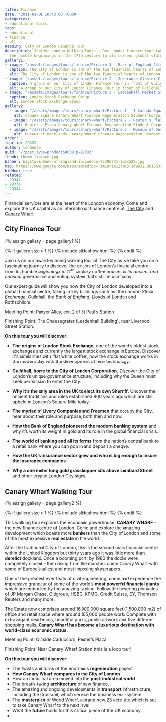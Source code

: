 ```yaml
---
title: Finance
date: '2011-01-01 10:43:00 +0000'
categories:
- educational-tours
tags:
- educational
- finance
- all
heading: City of London Finance Tour
description: Insider London Walking Tours | Our London finance tour takes you from
  the humble beginnings in the 17th century to its current global status.
gallery1:
- image: "/assets/images/tours/finance/Picture 1 - Bank of England City of London Finance Walking Tour Student Corporate Group.JPG"
  caption: The City of London is one of the two financial hearts of London.
  alt: The City of London is one of the two financial hearts of London.
- image: "/assets/images/tours/finance/Picture 2 - Insurance Cluster City of London Finance Walking Tour Student Corporate Group.JPG"
  caption: A group on our City of London Finance Tour in front of Guildhall.
  alt: A group on our City of London Finance Tour in front of Guildhall.
- image: "/assets/images/tours/finance/Picture 3 - Leadenhall Market Student Corporate Finance City of London Walking Tour.jpg"
  caption: London Stock Exchange Group
  alt: London Stock Exchange Group
gallery2:
  - image: "/assets/images/tours/canary-wharf/Picture 1 - 1 Canada Square Canary Wharf Finance Regeneration Student Corporate Walking Tour.jpg"
    alt: Canada Square Canary Wharf Finance Regeneration Student Corporate Walking Tour
  - image: "/assets/images/tours/canary-wharf/Picture 2 - Reuter_s Plaza Canary Wharf Finance Regeneration Student Corporate Walking Tour.jpg"
    alt: Reuter_s Plaza Canary Wharf Finance Regeneration Student Corporate Walking Tour
  - image: "/assets/images/tours/canary-wharf/Picture 3 - Museum of Docklands Canary Wharf Finance Regeneration Student Corporate Walking Tour.jpg"
    alt: Museum of Docklands Canary Wharf Finance Regeneration Student Corporate Walking Tour
order: 1
tour-id: 29332
author: london75
guid: "/?post_type=product&#038;p=29332"
thumb: thumb finance.jpg
banner: bigstock-Bank-of-England-in-London-72296731-772x528.jpg
map: https://www.google.com/maps/embed?pb=!1m18!1m12!1m3!1d9932.061563355885!2d-0.09644565872492293!3d51.51293363219121!2m3!1f0!2f0!3f0!3m2!1i1024!2i768!4f13.1!3m3!1m2!1s0x487604ab2d4f4403%3A0xd86f22da5202b7ac!2sSt.+Paul's!5e0!3m2!1sen!2s!4v1431589314594
hidden: true
related:
- 29347
- 29334
- 29344
---
```


Financial services are at the heart of the London economy. Come and explore the UK capital as an international finance centre at: [The City](#city-finance-tour) and [Canary Wharf](#canary-wharf-walking-tour)

## City Finance Tour

{% assign gallery = page.gallery1 %}

{% if gallery.size > 1 %}
  {% include slideshow.html %}
{% endif %}

Join us on our award-winning walking tour of The City as we take you on a fascinating journey to discover the origins of London’s financial centre - from its humble *beginnings in 17<sup>th</sup> century* coffee houses to *its ancient and unusual* governance and voting system that’s still in use today.

Our expert guide will show you how the City of London developed into a global financial centre, taking in key buildings such as: the *London Stock Exchange*, Guildhall, the *Bank of England*, Lloyds of London and Rothschild's.

Meeting Point: Panyer Alley, exit 2 of St Paul’s Station

Finishing Point: The Cheesegrater (Leadenhall Building), near Liverpool Street Station.

**On this tour you will discover:**

- **The origins of London Stock Exchange**, one of the world’s oldest stock exchanges and currently the largest stock exchange in Europe. Discover it's similarities with ‘flat white coffee’, how the stock exchange works in the modern day with the development of new technology.

- **Guildhall, home to the City of London Corporation.** Discover the City of London’s unique governance structure, including why the Queen must seek permission to enter the City.
- **Why it’s the only area in the UK to elect its own Sherriff.** Uncover the ancient traditions and roles established 800 years ago which are still upheld in London’s Square Mile today.
- **The myriad of Livery Companies and Freemen** that occupy the City, hear about their role and purpose, both then and now.
- **How the Bank of England pioneered the modern banking system** and why it’s worth its weight in gold and its role in the global financial crisis.
- **The world of banking and all its forms** from the nation’s central bank to a retail bank where you can pop in and deposit a cheque.
- **How the UK’s Insurance sector grew and who is big enough to insure the insurance companies**
- **Why a one meter long gold grasshopper sits above Lombard Street** and other cryptic London City signs.

## Canary Wharf Walking Tour

{% assign gallery = page.gallery2 %}

{% if gallery.size > 1 %}
  {% include slideshow.html %}
{% endif %}


This walking tour explores the economic powerhouse: **CANARY WHARF** - the new finance centre of London.  Come and explore the amazing development which boasts more **bankers** than the City of London and some of the most expensive **real estate** in the world.

After the traditional City of London, this is the second main financial centre within the United Kingdom but thirty years ago it was little more than **derelict** dockland. Once a booming port, by 1980 the docks were completely closed – then rising from the marshes came Canary Wharf with some of Europe’s tallest and most imposing skyscrapers.

One of the greatest ever feats of civil engineering, come and experience the impressive grandeur of some of the world’s **most powerful financial giants** which are embodied by the amazing skyline. Follow the towering pinnacles of JP Morgan Chase, Citigroup, HSBC, KPMG, Credit Suisse, EY, Thomson Reuters and many more.

The Estate now comprises around 16,000,000 square feet (1,500,000 m2) of office and retail space where around 105,000 people work. Complete with extravagant residences, beautiful parks, public artwork and five different shopping malls, **Canary Wharf has become a luxurious destination with world-class economic status.**

Meeting Point: Outside Carluccio’s, Reuter’s Plaza

Finishing Point: Near Canary Wharf Station (this is a loop tour)

**On this tour you will discover:**

* The twists and turns of the enormous **regeneration** project
* **How Canary Wharf compares to the City of London**
* How an industrial area moved into the **post-industrial world**
* The breath-taking **architecture** of new finance.
* The amazing and ongoing developments in **transport** infrastructure, including the Crossrail, which service the business eco-system
* The **masterplan** of Wood Wharf, a brand new 23 acre site which is set to take Canary Wharf to the next level
*  What the **future** holds for this critical piece of the UK economy
*
